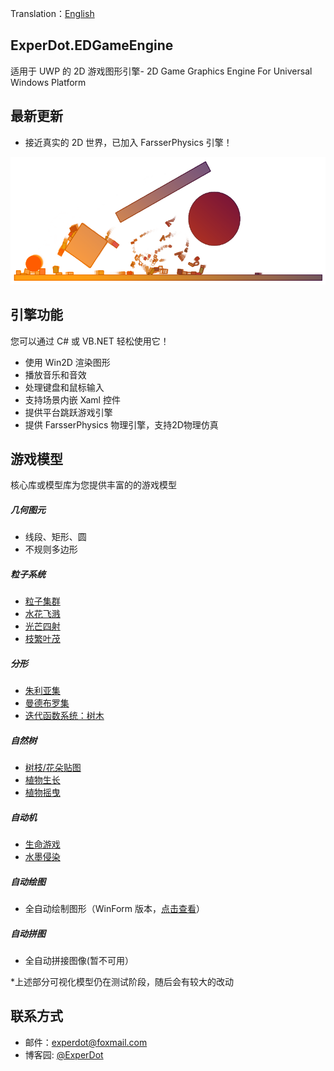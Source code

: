 ﻿Translation：[English](./README.md)

## ExperDot.EDGameEngine
适用于 UWP 的 2D 游戏图形引擎- 2D Game Graphics Engine For Universal Windows Platform

## 最新更新 
- 接近真实的 2D 世界，已加入 FarsserPhysics 引擎！

![Physics](Documentation/Images/Physics/Sample_Physic_01.png)

## 引擎功能
您可以通过 C# 或 VB.NET 轻松使用它！
- 使用 Win2D 渲染图形
- 播放音乐和音效
- 处理键盘和鼠标输入
- 支持场景内嵌 Xaml 控件
- 提供平台跳跃游戏引擎
- 提供 FarsserPhysics 物理引擎，支持2D物理仿真

## 游戏模型
核心库或模型库为您提供丰富的的游戏模型

##### 几何图元
- 线段、矩形、圆
- 不规则多边形

##### 粒子系统
- [粒子集群](Documentation/Images/ParticleSystem/Sample_ParticleSystem_01.png)
- [水花飞溅](Documentation/Images/ParticleSystem/Sample_ParticleSystem_02.png)
- [光芒四射](Documentation/Images/ParticleSystem/Sample_ParticleSystem_03.png)
- [枝繁叶茂](Documentation/Images/ParticleSystem/Sample_ParticleSystem_04.png)

##### 分形
- [朱利亚集](Documentation/Images/Fractal/Sample_Fractal_03.png)
- [曼德布罗集](Documentation/Images/Fractal/Sample_Fractal_01.png)
- [迭代函数系统：树木](Documentation/Images/Fractal/Sample_Fractal_02.png)

##### 自然树
- [树枝/花朵贴图](Documentation/Images/NatureTree/Sample_NatureTree_01.png)
- [植物生长](Documentation/Images/NatureTree/Dynamic/Dynamic_NatureTree_02.gif)
- [植物摇曳](Documentation/Images/NatureTree/Dynamic/Dynamic_NatureTree_01.gif)

##### 自动机
- [生命游戏](Documentation/Images/Automata/Sample_CelluarAutomata_01.png)
- [水墨侵染](Documentation/Images/Automata/Sample_CelluarAutomata_02.png)

##### 自动绘图
- 全自动绘制图形（WinForm 版本，[点击查看](https://github.com/experdot/ExperDot.AutomaticDrawing)）

##### 自动拼图
- 全自动拼接图像(暂不可用）

*上述部分可视化模型仍在测试阶段，随后会有较大的改动

## 联系方式
* 邮件：experdot@foxmail.com
* 博客园: [@ExperDot](http://www.cnblogs.com/experdot/)
